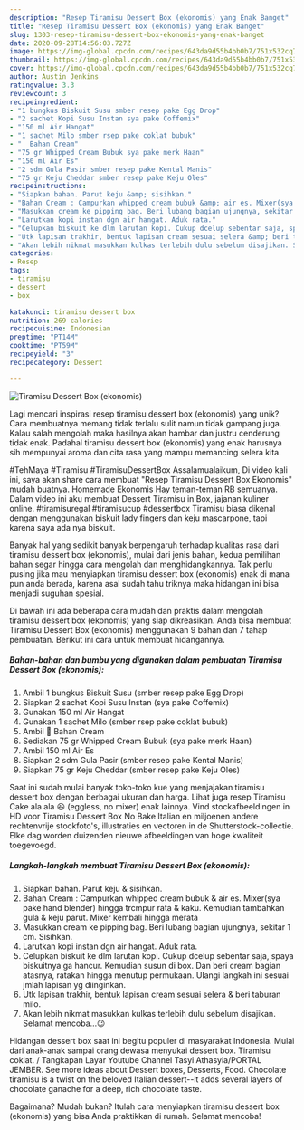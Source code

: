 ```yaml
---
description: "Resep Tiramisu Dessert Box (ekonomis) yang Enak Banget"
title: "Resep Tiramisu Dessert Box (ekonomis) yang Enak Banget"
slug: 1303-resep-tiramisu-dessert-box-ekonomis-yang-enak-banget
date: 2020-09-28T14:56:03.727Z
image: https://img-global.cpcdn.com/recipes/643da9d55b4bb0b7/751x532cq70/tiramisu-dessert-box-ekonomis-foto-resep-utama.jpg
thumbnail: https://img-global.cpcdn.com/recipes/643da9d55b4bb0b7/751x532cq70/tiramisu-dessert-box-ekonomis-foto-resep-utama.jpg
cover: https://img-global.cpcdn.com/recipes/643da9d55b4bb0b7/751x532cq70/tiramisu-dessert-box-ekonomis-foto-resep-utama.jpg
author: Austin Jenkins
ratingvalue: 3.3
reviewcount: 3
recipeingredient:
- "1 bungkus Biskuit Susu smber resep pake Egg Drop"
- "2 sachet Kopi Susu Instan sya pake Coffemix"
- "150 ml Air Hangat"
- "1 sachet Milo smber rsep pake coklat bubuk"
- "  Bahan Cream"
- "75 gr Whipped Cream Bubuk sya pake merk Haan"
- "150 ml Air Es"
- "2 sdm Gula Pasir smber resep pake Kental Manis"
- "75 gr Keju Cheddar smber resep pake Keju Oles"
recipeinstructions:
- "Siapkan bahan. Parut keju &amp; sisihkan."
- "Bahan Cream : Campurkan whipped cream bubuk &amp; air es. Mixer(sya pake hand blender) hingga trcmpur rata &amp; kaku. Kemudian tambahkan gula &amp; keju parut. Mixer kembali hingga merata"
- "Masukkan cream ke pipping bag. Beri lubang bagian ujungnya, sekitar 1 cm. Sisihkan."
- "Larutkan kopi instan dgn air hangat. Aduk rata."
- "Celupkan biskuit ke dlm larutan kopi. Cukup dcelup sebentar saja, spaya biskuitnya ga hancur. Kemudian susun di box. Dan beri cream bagian atasnya, ratakan hingga menutup permukaan. Ulangi langkah ini sesuai jmlah lapisan yg diinginkan."
- "Utk lapisan trakhir, bentuk lapisan cream sesuai selera &amp; beri taburan milo."
- "Akan lebih nikmat masukkan kulkas terlebih dulu sebelum disajikan. Selamat mencoba...😉"
categories:
- Resep
tags:
- tiramisu
- dessert
- box

katakunci: tiramisu dessert box 
nutrition: 269 calories
recipecuisine: Indonesian
preptime: "PT14M"
cooktime: "PT59M"
recipeyield: "3"
recipecategory: Dessert

---
```



![Tiramisu Dessert Box (ekonomis)](https://img-global.cpcdn.com/recipes/643da9d55b4bb0b7/751x532cq70/tiramisu-dessert-box-ekonomis-foto-resep-utama.jpg)

Lagi mencari inspirasi resep tiramisu dessert box (ekonomis) yang unik? Cara membuatnya memang tidak terlalu sulit namun tidak gampang juga. Kalau salah mengolah maka hasilnya akan hambar dan justru cenderung tidak enak. Padahal tiramisu dessert box (ekonomis) yang enak harusnya sih mempunyai aroma dan cita rasa yang mampu memancing selera kita.

#TehMaya #Tiramisu #TiramisuDessertBox Assalamualaikum, Di video kali ini, saya akan share cara membuat &#34;Resep Tiramisu Dessert Box Ekonomis&#34; mudah buatnya. Homemade Ekonomis Hay teman-teman RB semuanya. Dalam video ini aku membuat Dessert Tiramisu in Box, jajanan kuliner online. #tiramisuregal #tiramisucup #dessertbox Tiramisu biasa dikenal dengan menggunakan biskuit lady fingers dan keju mascarpone, tapi karena saya ada nya biskuit.

Banyak hal yang sedikit banyak berpengaruh terhadap kualitas rasa dari tiramisu dessert box (ekonomis), mulai dari jenis bahan, kedua pemilihan bahan segar hingga cara mengolah dan menghidangkannya. Tak perlu pusing jika mau menyiapkan tiramisu dessert box (ekonomis) enak di mana pun anda berada, karena asal sudah tahu triknya maka hidangan ini bisa menjadi suguhan spesial.


Di bawah ini ada beberapa cara mudah dan praktis dalam mengolah tiramisu dessert box (ekonomis) yang siap dikreasikan. Anda bisa membuat Tiramisu Dessert Box (ekonomis) menggunakan 9 bahan dan 7 tahap pembuatan. Berikut ini cara untuk membuat hidangannya.

<!--inarticleads1-->

##### Bahan-bahan dan bumbu yang digunakan dalam pembuatan Tiramisu Dessert Box (ekonomis):

1. Ambil 1 bungkus Biskuit Susu (smber resep pake Egg Drop)
1. Siapkan 2 sachet Kopi Susu Instan (sya pake Coffemix)
1. Gunakan 150 ml Air Hangat
1. Gunakan 1 sachet Milo (smber rsep pake coklat bubuk)
1. Ambil  🍰 Bahan Cream
1. Sediakan 75 gr Whipped Cream Bubuk (sya pake merk Haan)
1. Ambil 150 ml Air Es
1. Siapkan 2 sdm Gula Pasir (smber resep pake Kental Manis)
1. Siapkan 75 gr Keju Cheddar (smber resep pake Keju Oles)


Saat ini sudah mulai banyak toko-toko kue yang menjajakan tiramisu dessert box dengan berbagai ukuran dan harga. Lihat juga resep Tiramisu Cake ala ala 😆 (eggless, no mixer) enak lainnya. Vind stockafbeeldingen in HD voor Tiramisu Dessert Box No Bake Italian en miljoenen andere rechtenvrije stockfoto&#39;s, illustraties en vectoren in de Shutterstock-collectie. Elke dag worden duizenden nieuwe afbeeldingen van hoge kwaliteit toegevoegd. 

<!--inarticleads2-->

##### Langkah-langkah membuat Tiramisu Dessert Box (ekonomis):

1. Siapkan bahan. Parut keju &amp; sisihkan.
1. Bahan Cream : Campurkan whipped cream bubuk &amp; air es. Mixer(sya pake hand blender) hingga trcmpur rata &amp; kaku. Kemudian tambahkan gula &amp; keju parut. Mixer kembali hingga merata
1. Masukkan cream ke pipping bag. Beri lubang bagian ujungnya, sekitar 1 cm. Sisihkan.
1. Larutkan kopi instan dgn air hangat. Aduk rata.
1. Celupkan biskuit ke dlm larutan kopi. Cukup dcelup sebentar saja, spaya biskuitnya ga hancur. Kemudian susun di box. Dan beri cream bagian atasnya, ratakan hingga menutup permukaan. Ulangi langkah ini sesuai jmlah lapisan yg diinginkan.
1. Utk lapisan trakhir, bentuk lapisan cream sesuai selera &amp; beri taburan milo.
1. Akan lebih nikmat masukkan kulkas terlebih dulu sebelum disajikan. Selamat mencoba...😉


Hidangan dessert box saat ini begitu populer di masyarakat Indonesia. Mulai dari anak-anak sampai orang dewasa menyukai dessert box. Tiramisu coklat. / Tangkapan Layar Youtube Channel Tasyi Athasyia/PORTAL JEMBER. See more ideas about Dessert boxes, Desserts, Food. Chocolate tiramisu is a twist on the beloved Italian dessert--it adds several layers of chocolate ganache for a deep, rich chocolate taste. 

Bagaimana? Mudah bukan? Itulah cara menyiapkan tiramisu dessert box (ekonomis) yang bisa Anda praktikkan di rumah. Selamat mencoba!
